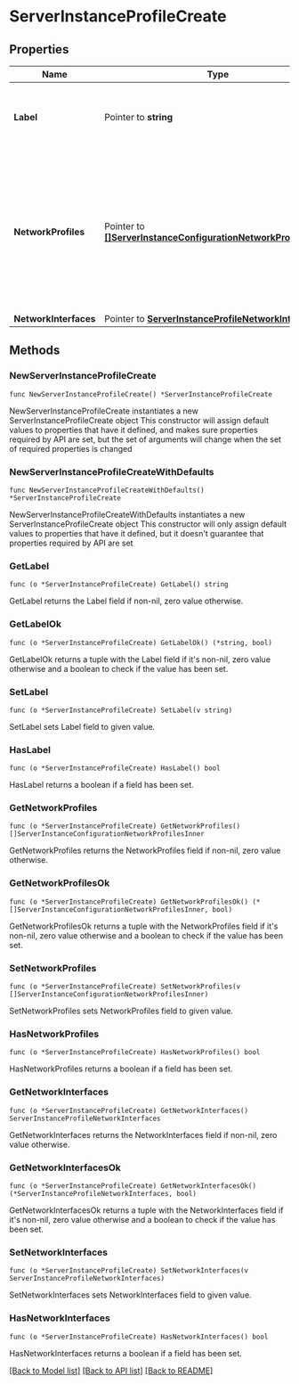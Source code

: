 # ServerInstanceProfileCreate

## Properties

Name | Type | Description | Notes
------------ | ------------- | ------------- | -------------
**Label** | Pointer to **string** | The Server profile label. Will be automatically generated if not provided. | [optional] 
**NetworkProfiles** | Pointer to [**[]ServerInstanceConfigurationNetworkProfilesInner**](ServerInstanceConfigurationNetworkProfilesInner.md) | Network profiles mapping for each network in this infrastructure. Changes to this configuration will be duplicated on each vm-instance of this group. | [optional] 
**NetworkInterfaces** | Pointer to [**ServerInstanceProfileNetworkInterfaces**](ServerInstanceProfileNetworkInterfaces.md) |  | [optional] 

## Methods

### NewServerInstanceProfileCreate

`func NewServerInstanceProfileCreate() *ServerInstanceProfileCreate`

NewServerInstanceProfileCreate instantiates a new ServerInstanceProfileCreate object
This constructor will assign default values to properties that have it defined,
and makes sure properties required by API are set, but the set of arguments
will change when the set of required properties is changed

### NewServerInstanceProfileCreateWithDefaults

`func NewServerInstanceProfileCreateWithDefaults() *ServerInstanceProfileCreate`

NewServerInstanceProfileCreateWithDefaults instantiates a new ServerInstanceProfileCreate object
This constructor will only assign default values to properties that have it defined,
but it doesn't guarantee that properties required by API are set

### GetLabel

`func (o *ServerInstanceProfileCreate) GetLabel() string`

GetLabel returns the Label field if non-nil, zero value otherwise.

### GetLabelOk

`func (o *ServerInstanceProfileCreate) GetLabelOk() (*string, bool)`

GetLabelOk returns a tuple with the Label field if it's non-nil, zero value otherwise
and a boolean to check if the value has been set.

### SetLabel

`func (o *ServerInstanceProfileCreate) SetLabel(v string)`

SetLabel sets Label field to given value.

### HasLabel

`func (o *ServerInstanceProfileCreate) HasLabel() bool`

HasLabel returns a boolean if a field has been set.

### GetNetworkProfiles

`func (o *ServerInstanceProfileCreate) GetNetworkProfiles() []ServerInstanceConfigurationNetworkProfilesInner`

GetNetworkProfiles returns the NetworkProfiles field if non-nil, zero value otherwise.

### GetNetworkProfilesOk

`func (o *ServerInstanceProfileCreate) GetNetworkProfilesOk() (*[]ServerInstanceConfigurationNetworkProfilesInner, bool)`

GetNetworkProfilesOk returns a tuple with the NetworkProfiles field if it's non-nil, zero value otherwise
and a boolean to check if the value has been set.

### SetNetworkProfiles

`func (o *ServerInstanceProfileCreate) SetNetworkProfiles(v []ServerInstanceConfigurationNetworkProfilesInner)`

SetNetworkProfiles sets NetworkProfiles field to given value.

### HasNetworkProfiles

`func (o *ServerInstanceProfileCreate) HasNetworkProfiles() bool`

HasNetworkProfiles returns a boolean if a field has been set.

### GetNetworkInterfaces

`func (o *ServerInstanceProfileCreate) GetNetworkInterfaces() ServerInstanceProfileNetworkInterfaces`

GetNetworkInterfaces returns the NetworkInterfaces field if non-nil, zero value otherwise.

### GetNetworkInterfacesOk

`func (o *ServerInstanceProfileCreate) GetNetworkInterfacesOk() (*ServerInstanceProfileNetworkInterfaces, bool)`

GetNetworkInterfacesOk returns a tuple with the NetworkInterfaces field if it's non-nil, zero value otherwise
and a boolean to check if the value has been set.

### SetNetworkInterfaces

`func (o *ServerInstanceProfileCreate) SetNetworkInterfaces(v ServerInstanceProfileNetworkInterfaces)`

SetNetworkInterfaces sets NetworkInterfaces field to given value.

### HasNetworkInterfaces

`func (o *ServerInstanceProfileCreate) HasNetworkInterfaces() bool`

HasNetworkInterfaces returns a boolean if a field has been set.


[[Back to Model list]](../README.md#documentation-for-models) [[Back to API list]](../README.md#documentation-for-api-endpoints) [[Back to README]](../README.md)


